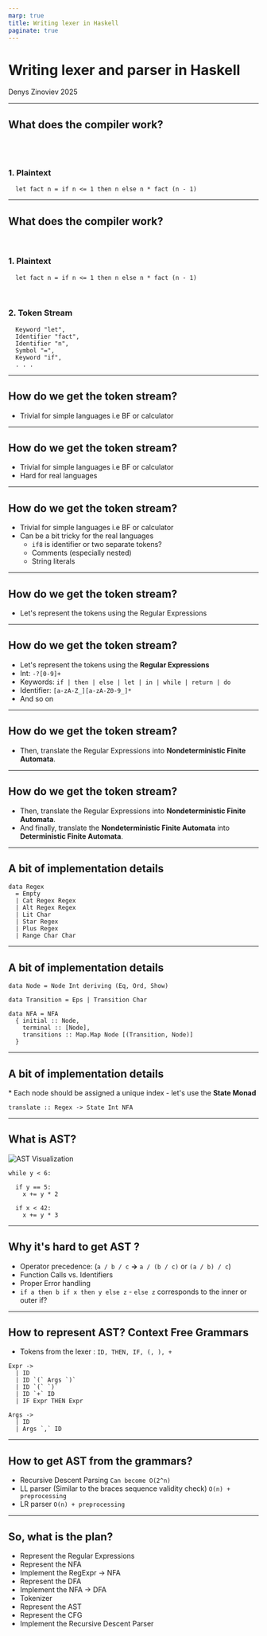 ```yaml
---
marp: true
title: Writing lexer in Haskell
paginate: true
---
```


# Writing lexer and parser in Haskell

Denys Zinoviev 2025

---

## What does the compiler work?

<br>
<br>

### 1. Plaintext


```
  let fact n = if n <= 1 then n else n * fact (n - 1)
```

---

## What does the compiler work?

<br>

### 1. Plaintext

```
  let fact n = if n <= 1 then n else n * fact (n - 1)
```
<br>

### 2. Token Stream

```
  Keyword "let", 
  Identifier "fact", 
  Identifier "n", 
  Symbol "=", 
  Keyword "if", 
  . . . 
```

--- 

## How do we get the token stream?

- Trivial for simple languages i.e BF or calculator

--- 

## How do we get the token stream?

- Trivial for simple languages i.e BF or calculator
- Hard for real languages

--- 

## How do we get the token stream?

- Trivial for simple languages i.e BF or calculator
- Can be a bit tricky for the real languages
  - ```if8``` is identifier or two separate tokens?
  - Comments (especially nested)
  - String literals

--- 

## How do we get the token stream?

- Let's represent the tokens using the Regular Expressions

--- 

## How do we get the token stream?

- Let's represent the tokens using the **Regular Expressions**
- Int: `-?[0-9]+`
- Keywords: `if | then | else | let | in | while | return | do`
- Identifier: `[a-zA-Z_][a-zA-Z0-9_]*`
- And so on

--- 

## How do we get the token stream?

- Then, translate the Regular Expressions into **Nondeterministic Finite Automata**.

--- 

## How do we get the token stream?

- Then, translate the Regular Expressions into **Nondeterministic Finite Automata**.
- And finally, translate the **Nondeterministic Finite Automata** into **Deterministic Finite Automata**.

--- 

## A bit of implementation details

```
data Regex
  = Empty
  | Cat Regex Regex
  | Alt Regex Regex
  | Lit Char
  | Star Regex
  | Plus Regex
  | Range Char Char
```

--- 

## A bit of implementation details

```
data Node = Node Int deriving (Eq, Ord, Show)

data Transition = Eps | Transition Char

data NFA = NFA
  { initial :: Node,
    terminal :: [Node],
    transitions :: Map.Map Node [(Transition, Node)]
  }
```

--- 

<!-- ## A bit of implementation details

```
data DFA = Todo
```

---  -->

## A bit of implementation details

\* Each node should be assigned a unique index - let's use the **State Monad**

```
translate :: Regex -> State Int NFA
```

--- 

## What is AST?

![AST Visualization](https://miro.medium.com/v2/da:true/resize:fit:590/1*ycPVT_gulRmaw73TX-On0w.gif)

```
while y < 6:

  if y == 5: 
    x += y * 2
  
  if x < 42: 
    x += y * 3
```

---

## Why it's hard to get AST ?

- Operator precedence: (`a / b / c` **->** `a / (b / c)` or `(a / b) / c`)
- Function Calls vs. Identifiers
- Proper Error handling 
- `if a then b if x then y else z` - `else z` corresponds to the inner or outer if?

--- 

## How to represent AST? Context Free Grammars

* Tokens from the lexer : `ID, THEN, IF, (, ), +`
```
Expr -> 
  | ID
  | ID `(` Args `)`
  | ID `(` `)`
  | ID `+` ID 
  | IF Expr THEN Expr  

Args -> 
  | ID
  | Args `,` ID
```
 
---

## How to get AST from the grammars? 

- Recursive Descent Parsing `Can become O(2^n)`
- LL parser (Similar to the braces sequence validity check) `O(n) + preprocessing`
- LR parser `O(n) + preprocessing`

--- 

## So, what is the plan?

- Represent the Regular Expressions
- Represent the NFA
- Implement the RegExpr -> NFA
- Represent the DFA
- Implement the NFA -> DFA
- Tokenizer
- Represent the AST
- Represent the CFG
- Implement the Recursive Descent Parser

